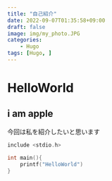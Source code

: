 ```yaml
---
title: "自己紹介"
date: 2022-09-07T01:35:58+09:00
draft: false
image: img/my_photo.JPG
categories:
    - Hugo
tags: [Hugo, ]
---
```


# HelloWorld

## i am apple

今回は私を紹介したいと思います

```c:hello.c
include <stdio.h>

int main(){
    printf("HelloWorld")
}
```
